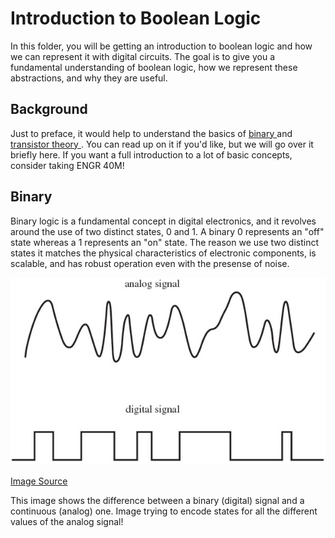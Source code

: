 <h1>
    Introduction to Boolean Logic
</h1>
<p>
    In this folder, you will be getting an introduction to boolean logic and how we can represent it with digital
    circuits. The goal is to give you a fundamental understanding of boolean logic, how we represent these
    abstractions, and why they are useful.
</p>

<h2>
    Background
</h2>
<p>
    Just to preface, it would help to understand the basics of <a href="https://www.khanacademy.org/computing/computers-and-internet/xcae6f4a7ff015e7d:digital-information/xcae6f4a7ff015e7d:binary-numbers/v/the-binary-number-system"> binary </a> and <a href=""> transistor theory </a>. You can read up on it if you'd like, but we will go over it briefly here. If you want a full introduction to a lot of basic concepts, consider taking ENGR 40M! 
</p>

<h2>
    Binary
</h2>
<p>
    Binary logic is a fundamental concept in digital electronics, and it revolves around the use of two distinct states, 0 and 1. A binary 0 represents an "off" state whereas a 1 represents an "on" state. The reason we use two distinct states it matches the physical characteristics of electronic components, is scalable, and has robust operation even with the presense of noise.
</p>

![This image shows the difference between a binary (digital) signal and a continuous (analog) one. Image trying to encode states for all the different values of the analog signal!](imgs/analog_vs_digital.jpg)
<p>
    <a href="https://www.tutoroot.com/blog/what-are-analog-and-digital-signals-definition-difference-examples/"> Image Source </a>
</p>
<p>
    This image shows the difference between a binary (digital) signal and a continuous (analog) one. Image trying to encode states for all the different values of the analog signal!
</p>